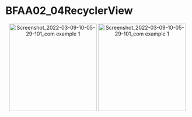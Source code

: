 # BFAA02_04RecyclerView

<p align="center">
<img width="240" alt="Screenshot_2022-03-09-10-05-29-101_com example 1" src="https://user-images.githubusercontent.com/32328761/168950320-46c16512-92be-4dd5-8285-e12631ceb56a.jpg">
<img width="240" alt="Screenshot_2022-03-09-10-05-29-101_com example 1" src="https://user-images.githubusercontent.com/32328761/168950327-2d3ae34e-0b80-4b33-ac8d-168e11d050a2.jpg">
